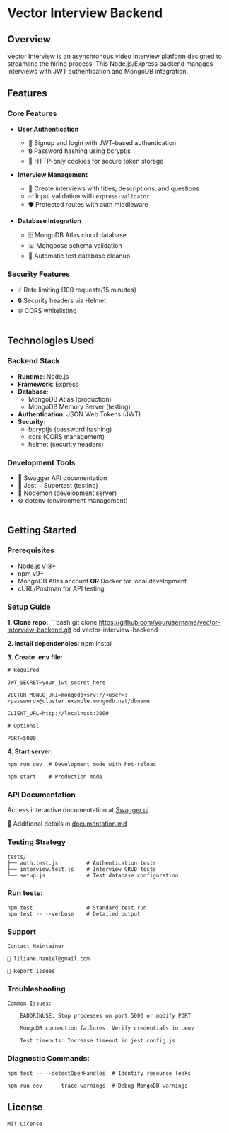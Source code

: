 # Vector Interview Backend

## Overview
Vector Interview is an asynchronous video interview platform designed to streamline the hiring process. This Node.js/Express backend manages interviews with JWT authentication and MongoDB integration.

## Features

### Core Features
- **User Authentication**
  - 🔐 Signup and login with JWT-based authentication
  - 🔒 Password hashing using bcryptjs
  - 🍪 HTTP-only cookies for secure token storage

- **Interview Management**
  - 📝 Create interviews with titles, descriptions, and questions
  - ✅ Input validation with `express-validator`
  - 🛡️ Protected routes with auth middleware

- **Database Integration**
  - 🗄️ MongoDB Atlas cloud database
  - 📊 Mongoose schema validation
  - 🧹 Automatic test database cleanup

### Security Features
- ⚡ Rate limiting (100 requests/15 minutes)
- 🔒 Security headers via Helmet
- 🌐 CORS whitelisting
<br><br>

## Technologies Used

### Backend Stack
- **Runtime**: Node.js
- **Framework**: Express
- **Database**: 
  - MongoDB Atlas (production)
  - MongoDB Memory Server (testing)
- **Authentication**: JSON Web Tokens (JWT)
- **Security**: 
  - bcryptjs (password hashing)
  - cors (CORS management)
  - helmet (security headers)

### Development Tools
- 📝 Swagger API documentation
- 🧪 Jest + Supertest (testing)
- 🔄 Nodemon (development server)
- ⚙️ dotenv (environment management)
<br><br>

## Getting Started

### Prerequisites
- Node.js v18+
- npm v9+
- MongoDB Atlas account **OR** Docker for local development
- cURL/Postman for API testing

### Setup Guide
**1. Clone repo:**
	```bash
	git clone https://github.com/yourusername/vector-interview-backend.git
	cd vector-interview-backend

**2. Install dependencies:**
	npm install

**3. Create .env file:**

	# Required

	JWT_SECRET=your_jwt_secret_here

	VECTOR_MONGO_URI=mongodb+srv://<user>:<password>@cluster.example.mongodb.net/dbname

	CLIENT_URL=http://localhost:3000
	
	# Optional

	PORT=5000

**4. Start server:**

	npm run dev  # Development mode with hot-reload
 
	npm start    # Production mode

### API Documentation
Access interactive documentation at [Swagger ui](http://localhost:5000/api-docs)

📄 Additional details in [documentation.md](https://github.com/LukongL/vector-interview-backend/blob/main/documentation.md)

### Testing Strategy
	tests/
	├── auth.test.js         # Authentication tests
	├── interview.test.js    # Interview CRUD tests
	└── setup.js             # Test database configuration

### Run tests:
	npm test                 # Standard test run
	npm test -- --verbose    # Detailed output


### Support

	Contact Maintainer
	
	📧 liliane.haniel@gmail.com
	
	🐛 Report Issues

### Troubleshooting

	Common Issues:
	
		EADDRINUSE: Stop processes on port 5000 or modify PORT
		
		MongoDB connection failures: Verify credentials in .env
		
		Test timeouts: Increase timeout in jest.config.js

### Diagnostic Commands:

	npm test -- --detectOpenHandles  # Identify resource leaks

	npm run dev -- --trace-warnings  # Debug MongoDB warnings

## License

	MIT License



